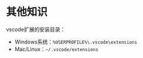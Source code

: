 # 其他知识

vscode扩展的安装目录：

- Windows系统：`%USERPROFILE%\.vscode\extensions`
- Mac/Linux：`~/.vscode/extensions`